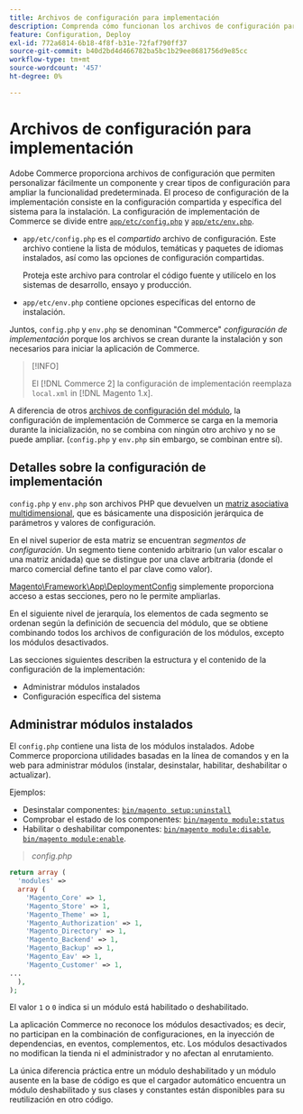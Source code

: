 ```yaml
---
title: Archivos de configuración para implementación
description: Comprenda cómo funcionan los archivos de configuración para instalar la aplicación de Commerce.
feature: Configuration, Deploy
exl-id: 772a6814-6b18-4f8f-b31e-72faf790ff37
source-git-commit: b40d2bd4d466782ba5bc1b29ee8681756d9e85cc
workflow-type: tm+mt
source-wordcount: '457'
ht-degree: 0%

---
```


# Archivos de configuración para implementación

Adobe Commerce proporciona archivos de configuración que permiten personalizar fácilmente un componente y crear tipos de configuración para ampliar la funcionalidad predeterminada. El proceso de configuración de la implementación consiste en la configuración compartida y específica del sistema para la instalación. La configuración de implementación de Commerce se divide entre [`app/etc/config.php`](../reference/config-reference-configphp.md) y [`app/etc/env.php`](../reference/config-reference-envphp.md).

- `app/etc/config.php` es el _compartido_ archivo de configuración.
Este archivo contiene la lista de módulos, temáticas y paquetes de idiomas instalados, así como las opciones de configuración compartidas.

   Proteja este archivo para controlar el código fuente y utilícelo en los sistemas de desarrollo, ensayo y producción.

- `app/etc/env.php` contiene opciones específicas del entorno de instalación.

Juntos, `config.php` y `env.php` se denominan &quot;Commerce&quot; _configuración de implementación_ porque los archivos se crean durante la instalación y son necesarios para iniciar la aplicación de Commerce.

>[!INFO]
>
>El [!DNL Commerce 2] la configuración de implementación reemplaza `local.xml` in [!DNL Magento 1.x].

A diferencia de otros [archivos de configuración del módulo](../reference/module-files.md), la configuración de implementación de Commerce se carga en la memoria durante la inicialización, no se combina con ningún otro archivo y no se puede ampliar. (`config.php` y `env.php` sin embargo, se combinan entre sí).

## Detalles sobre la configuración de implementación

`config.php` y `env.php` son archivos PHP que devuelven un [matriz asociativa multidimensional](https://www.w3schools.com:443/php/php_arrays.asp), que es básicamente una disposición jerárquica de parámetros y valores de configuración.

En el nivel superior de esta matriz se encuentran _segmentos de configuración_. Un segmento tiene contenido arbitrario (un valor escalar o una matriz anidada) que se distingue por una clave arbitraria (donde el marco comercial define tanto el par clave como valor).

[Magento\Framework\App\DeploymentConfig](https://github.com/magento/magento2/blob/2.4/lib/internal/Magento/Framework/App/DeploymentConfig.php) simplemente proporciona acceso a estas secciones, pero no le permite ampliarlas.

En el siguiente nivel de jerarquía, los elementos de cada segmento se ordenan según la definición de secuencia del módulo, que se obtiene combinando todos los archivos de configuración de los módulos, excepto los módulos desactivados.

Las secciones siguientes describen la estructura y el contenido de la configuración de la implementación:

- Administrar módulos instalados
- Configuración específica del sistema

## Administrar módulos instalados

El `config.php` contiene una lista de los módulos instalados. Adobe Commerce proporciona utilidades basadas en la línea de comandos y en la web para administrar módulos (instalar, desinstalar, habilitar, deshabilitar o actualizar).

Ejemplos:

- Desinstalar componentes: [`bin/magento setup:uninstall`](../../installation/tutorials/uninstall-modules.md)
- Comprobar el estado de los componentes: [`bin/magento module:status`](https://devdocs.magento.com/guides/v2.4/reference/cli/magento.html#modulestatus)
- Habilitar o deshabilitar componentes: [`bin/magento module:disable`](../../installation/tutorials/manage-modules.md), [`bin/magento module:enable`](../../installation/tutorials/manage-modules.md).

> _config.php_

```php
return array (
  'modules' =>
  array (
    'Magento_Core' => 1,
    'Magento_Store' => 1,
    'Magento_Theme' => 1,
    'Magento_Authorization' => 1,
    'Magento_Directory' => 1,
    'Magento_Backend' => 1,
    'Magento_Backup' => 1,
    'Magento_Eav' => 1,
    'Magento_Customer' => 1,
...
  ),
);
```

El valor `1` o `0` indica si un módulo está habilitado o deshabilitado.

La aplicación Commerce no reconoce los módulos desactivados; es decir, no participan en la combinación de configuraciones, en la inyección de dependencias, en eventos, complementos, etc. Los módulos desactivados no modifican la tienda ni el administrador y no afectan al enrutamiento.

La única diferencia práctica entre un módulo deshabilitado y un módulo ausente en la base de código es que el cargador automático encuentra un módulo deshabilitado y sus clases y constantes están disponibles para su reutilización en otro código.
